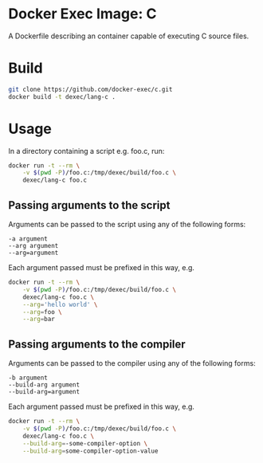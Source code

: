 # Docker Exec Image: C

A Dockerfile describing an container capable of executing C source files.

# Build

```sh
git clone https://github.com/docker-exec/c.git
docker build -t dexec/lang-c .
```

# Usage

In a directory containing a script e.g. foo.c, run:

```sh
docker run -t --rm \
    -v $(pwd -P)/foo.c:/tmp/dexec/build/foo.c \
    dexec/lang-c foo.c
```

## Passing arguments to the script

Arguments can be passed to the script using any of the following forms:

```
-a argument
--arg argument
--arg=argument
```

Each argument passed must be prefixed in this way, e.g.

```sh
docker run -t --rm \
    -v $(pwd -P)/foo.c:/tmp/dexec/build/foo.c \
    dexec/lang-c foo.c \
    --arg='hello world' \
    --arg=foo \
    --arg=bar
```

## Passing arguments to the compiler

Arguments can be passed to the compiler using any of the following forms:

```
-b argument
--build-arg argument
--build-arg=argument
```

Each argument passed must be prefixed in this way, e.g.

```sh
docker run -t --rm \
    -v $(pwd -P)/foo.c:/tmp/dexec/build/foo.c \
    dexec/lang-c foo.c \
    --build-arg=-some-compiler-option \
    --build-arg=some-compiler-option-value
```
